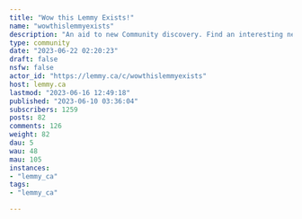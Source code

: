 ```yaml
---
title: "Wow this Lemmy Exists!" 
name: "wowthislemmyexists"
description: "An aid to new Community discovery. Find an interesting new Lemmy/Kbin etc. community? Post about it here for fame and fortune (fame and fortune not guaranteed)**Community/instance Requests** - see [!lemmy411@lemmy.ca](https://lemmy.ca/c/lemmy411) where there is a curated list of related resources in this stickiedpost here: https://lemmy.ca/post/612532**Moderation Strictness - 2023-06-16**For now since the Threadiverse is taking off, we will allow, for the time being, more general questions about Lemmy (and KBin) usage, particularly around community/magazine discovery and sharing. Starting next week however we're going to ask you to move such posts to more appropriate forums such as  !lemmy_support@lemmy.ml , or !kbinMeta@kbin.social**Rules**1. Don't be a jerk or be deliberately unhelpful2. Post title _should_ include the community name as one would type it into the community search, with instance name preferred.3. post content should elaborate more specifically what/for whom the community is about 4. Please no NSFW communities -if you want to create /c/wowthisNSFW exists go right ahead.5. No posting of personal information6. No joke, troll, or deliberately misleading requests, suggestions or posts   7. no SPAM"
type: community
date: "2023-06-22 02:20:23"
draft: false
nsfw: false
actor_id: "https://lemmy.ca/c/wowthislemmyexists"
host: lemmy.ca
lastmod: "2023-06-16 12:49:18"
published: "2023-06-10 03:36:04"
subscribers: 1259
posts: 82
comments: 126
weight: 82
dau: 5
wau: 48
mau: 105
instances:
- "lemmy_ca"
tags: 
- "lemmy_ca"

---
```

